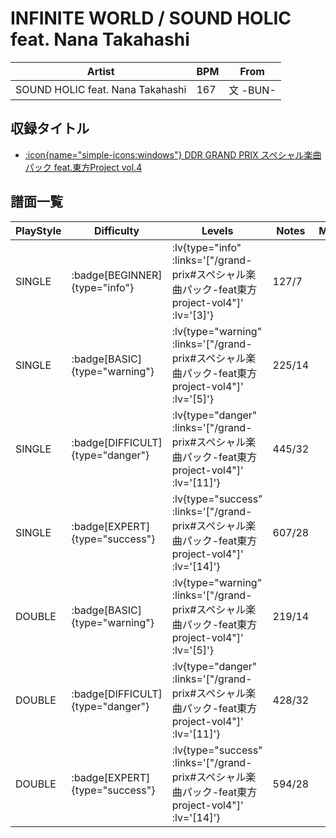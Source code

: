 # INFINITE WORLD / SOUND HOLIC feat. Nana Takahashi

|Artist|BPM|From|
|------|---|----|
|SOUND HOLIC feat. Nana Takahashi|167|文 -BUN-|

## 収録タイトル

- [ :icon{name="simple-icons:windows"} DDR GRAND PRIX スペシャル楽曲パック feat.東方Project vol.4](/grand-prix#スペシャル楽曲パック-feat東方project-vol4)

## 譜面一覧

|PlayStyle|Difficulty|Levels|Notes|Movie|
|---------|----------|------|-----|-----|
|SINGLE| :badge[BEGINNER]{type="info"} | :lv{type="info" :links='["/grand-prix#スペシャル楽曲パック-feat東方project-vol4"]' :lv='[3]'} |127/7||
|SINGLE| :badge[BASIC]{type="warning"} | :lv{type="warning" :links='["/grand-prix#スペシャル楽曲パック-feat東方project-vol4"]' :lv='[5]'} |225/14||
|SINGLE| :badge[DIFFICULT]{type="danger"} | :lv{type="danger" :links='["/grand-prix#スペシャル楽曲パック-feat東方project-vol4"]' :lv='[11]'} |445/32||
|SINGLE| :badge[EXPERT]{type="success"} | :lv{type="success" :links='["/grand-prix#スペシャル楽曲パック-feat東方project-vol4"]' :lv='[14]'} |607/28||
|DOUBLE| :badge[BASIC]{type="warning"} | :lv{type="warning" :links='["/grand-prix#スペシャル楽曲パック-feat東方project-vol4"]' :lv='[5]'} |219/14||
|DOUBLE| :badge[DIFFICULT]{type="danger"} | :lv{type="danger" :links='["/grand-prix#スペシャル楽曲パック-feat東方project-vol4"]' :lv='[11]'} |428/32||
|DOUBLE| :badge[EXPERT]{type="success"} | :lv{type="success" :links='["/grand-prix#スペシャル楽曲パック-feat東方project-vol4"]' :lv='[14]'} |594/28||
